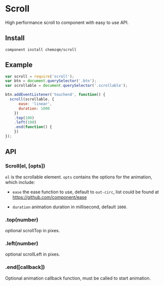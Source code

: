 # Scroll

High performance scroll to component with easy to use API.

## Install

    component install chemzqm/scroll

## Example

``` js
var scroll = require('scroll');
var btn = document.querySelector('.btn');
var scrollable = document.querySelector('.scrollable');

btn.addEventListener('touchend', function() {
  scroll(scrollable, {
      ease: 'linear',
      duration: 1000
    })
    .top(100)
    .left(100)
    .end(function() {
    })
});
```

## API

### Scroll(el, [opts])

`el` is the scrollable element.
`opts` contains the options for the animation, which include:

* `ease` the ease function to use, default to `out-circ`, list could be found at <https://github.com/component/ease>

* `duration` animation duration in millisecond, default `1000`.

### .top(number)

optional scrollTop in pixes.

### .left(number)

optional scrollLeft in pixes.

### .end([callback])

Optional animation callback function, must be called to start animation.
